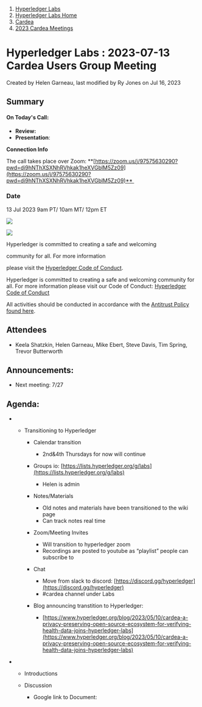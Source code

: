 1. [Hyperledger Labs](index.html)
2. [Hyperledger Labs Home](Hyperledger-Labs-Home_20283400.html)
3. [Cardea](Cardea_20290619.html)
4. [2023 Cardea Meetings](2023-Cardea-Meetings_20294370.html)

# Hyperledger Labs : 2023-07-13 Cardea Users Group Meeting

Created by Helen Garneau, last modified by Ry Jones on Jul 16, 2023

## **Summary**

#### **On Today's Call:**

- **Review:**
- **Presentation**:

**Connection Info**

The call takes place over Zoom: **[https://zoom.us/j/97575630290?pwd=di9hNThXSXNhRVhkak1heXVGblM5Zz09](https://zoom.us/j/97575630290?pwd=di9hNThXSXNhRVhkak1heXVGblM5Zz09)** 

### **Date**

13 Jul 2023 9am PT/ 10am MT/ 12pm ET

![](https://wiki.hyperledger.org/download/attachments/29034696/Antitrustnotice.png?version=1&modificationDate=1581695654000&api=v2)

![](https://wiki.hyperledger.org/download/attachments/2392771/welcome.png?version=2&modificationDate=1572450107000&api=v2)

Hyperledger is committed to creating a safe and welcoming

community for all. For more information

please visit the [Hyperledger Code of Conduct](https://lf-hyperledger.atlassian.net/wiki/display/HYP/Hyperledger+Code+of+Conduct).

Hyperledger is committed to creating a safe and welcoming community for all. For more information please visit our Code of Conduct: [Hyperledger Code of Conduct](https://lf-hyperledger.atlassian.net/wiki/display/HYP/Hyperledger+Code+of+Conduct)

All activities should be conducted in accordance with the [Antitrust Policy found here](http://www.linuxfoundation.org/antitrust-policy).

## **Attendees**

- Keela Shatzkin, Helen Garneau, Mike Ebert, Steve Davis, Tim Spring, Trevor Butterworth

## **Announcements:**

- Next meeting: 7/27

## **Agenda:**

- - Transitioning to Hyperledger
    
    - Calendar transition
      
      - 2nd&amp;4th Thursdays for now will continue
    - Groups io: [https://lists.hyperledger.org/g/labs](https://lists.hyperledger.org/g/labs)
      
      - Helen is admin
    - Notes/Materials
      
      - Old notes and materials have been transitioned to the wiki page
      - Can track notes real time
    - Zoom/Meeting Invites
      
      - Will transition to hyperledger zoom
      - Recordings are posted to youtube as “playlist” people can subscribe to
    - Chat
      
      - Move from slack to discord: [https://discord.gg/hyperledger](https://discord.gg/hyperledger)
      - #cardea channel under Labs
    - Blog announcing transtition to Hyperledger:
      
      - [https://www.hyperledger.org/blog/2023/05/10/cardea-a-privacy-preserving-open-source-ecosystem-for-verifying-health-data-joins-hyperledger-labs](https://www.hyperledger.org/blog/2023/05/10/cardea-a-privacy-preserving-open-source-ecosystem-for-verifying-health-data-joins-hyperledger-labs)

<!--THE END-->

- - Introductions
  - Discussion
    
    - Google link to Document:
